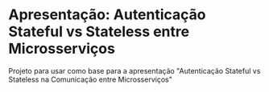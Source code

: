 # Apresentação: Autenticação Stateful vs Stateless entre Microsserviços

Projeto para usar como base para a apresentação "Autenticação Stateful vs Stateless na Comunicação entre Microsserviços"
